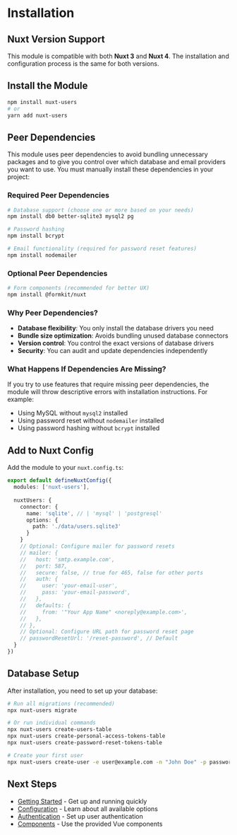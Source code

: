 # Installation

## Nuxt Version Support

This module is compatible with both **Nuxt 3** and **Nuxt 4**. The installation and configuration process is the same for both versions.

## Install the Module

```bash
npm install nuxt-users
# or
yarn add nuxt-users
```

## Peer Dependencies

This module uses peer dependencies to avoid bundling unnecessary packages and to give you control over which database and email providers you want to use. You must manually install these dependencies in your project:

### Required Peer Dependencies

```bash
# Database support (choose one or more based on your needs)
npm install db0 better-sqlite3 mysql2 pg

# Password hashing
npm install bcrypt

# Email functionality (required for password reset features)
npm install nodemailer
```

### Optional Peer Dependencies

```bash
# Form components (recommended for better UX)
npm install @formkit/nuxt
```

### Why Peer Dependencies?

- **Database flexibility**: You only install the database drivers you need
- **Bundle size optimization**: Avoids bundling unused database connectors
- **Version control**: You control the exact versions of database drivers
- **Security**: You can audit and update dependencies independently

### What Happens If Dependencies Are Missing?

If you try to use features that require missing peer dependencies, the module will throw descriptive errors with installation instructions. For example:
- Using MySQL without `mysql2` installed
- Using password reset without `nodemailer` installed
- Using password hashing without `bcrypt` installed

## Add to Nuxt Config

Add the module to your `nuxt.config.ts`:

```ts
export default defineNuxtConfig({
  modules: ['nuxt-users'],
  
  nuxtUsers: {
    connector: {
      name: 'sqlite', // | 'mysql' | 'postgresql'
      options: {
        path: './data/users.sqlite3'
      }
    }
    // Optional: Configure mailer for password resets
    // mailer: {
    //   host: 'smtp.example.com',
    //   port: 587,
    //   secure: false, // true for 465, false for other ports
    //   auth: {
    //     user: 'your-email-user',
    //     pass: 'your-email-password',
    //   },
    //   defaults: {
    //     from: '"Your App Name" <noreply@example.com>',
    //   },
    // },
    // Optional: Configure URL path for password reset page
    // passwordResetUrl: '/reset-password', // Default
  }
})
```

## Database Setup

After installation, you need to set up your database:

```bash
# Run all migrations (recommended)
npx nuxt-users migrate

# Or run individual commands
npx nuxt-users create-users-table
npx nuxt-users create-personal-access-tokens-table
npx nuxt-users create-password-reset-tokens-table

# Create your first user
npx nuxt-users create-user -e user@example.com -n "John Doe" -p password123
```

## Next Steps

- [Getting Started](/user-guide/getting-started) - Get up and running quickly
- [Configuration](/user-guide/configuration) - Learn about all available options
- [Authentication](/user-guide/authentication) - Set up user authentication
- [Components](/user-guide/components) - Use the provided Vue components